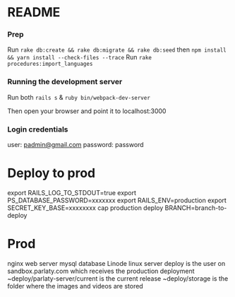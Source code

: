 # README

### Prep

Run `rake db:create && rake db:migrate && rake db:seed` then `npm install && yarn install --check-files --trace`
Run `rake procedures:import_languages`

### Running the development server

Run both `rails s` & `ruby bin/webpack-dev-server`

Then open your browser and point it to localhost:3000

### Login credentials

user: padmin@gmail.com
password: password

# Deploy to prod

export RAILS_LOG_TO_STDOUT=true
export PS_DATABASE_PASSWORD=xxxxxxx
export RAILS_ENV=production
export SECRET_KEY_BASE=xxxxxxxx
cap production deploy BRANCH=branch-to-deploy

# Prod

nginx web server
mysql database
Linode linux server
deploy is the user on sandbox.parlaty.com which receives the
production deployment
~deploy/parlaty-server/current is the current release
~deploy/storage is the folder where the images and videos are stored


